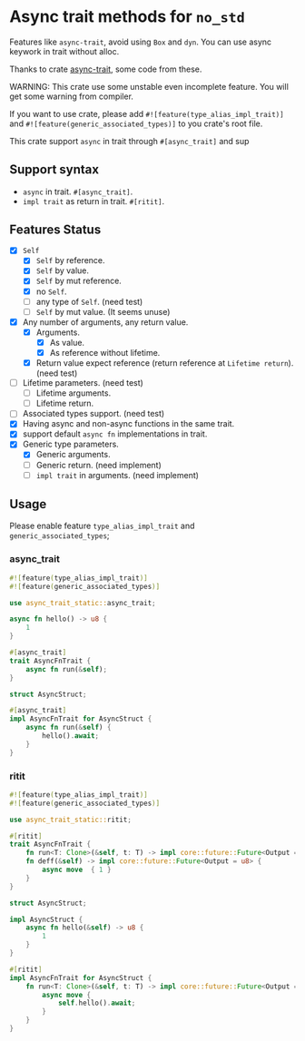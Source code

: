 # Async trait methods for `no_std`

Features like `async-trait`, avoid using `Box` and `dyn`. You can use async keywork in trait without alloc.

Thanks to crate [async-trait](https://github.com/dtolnay/async-trait), some code from these.

WARNING: This crate use some unstable even incomplete feature. You will get some warning from compiler.

If you want to use crate, please add `#![feature(type_alias_impl_trait)]` and `#![feature(generic_associated_types)]`
to you crate's root file.

This crate support `async` in trait through `#[async_trait]` and sup

## Support syntax

- `async` in trait. `#[async_trait]`.
- `impl trait` as return in trait. `#[ritit]`.

## Features Status

- [X] `Self`
  - [X] `Self` by reference.
  - [X] `Self` by value.
  - [X] `Self` by mut reference.
  - [X] no `Self`.
  - [ ] any type of `Self`. (need test)
  - [ ] `Self` by mut value. (It seems unuse)
- [X] Any number of arguments, any return value.
  - [X] Arguments.
    - [X] As value.
    - [X] As reference without lifetime.
  - [X] Return value expect reference (return reference at `Lifetime return`). (need test)
- [ ] Lifetime parameters. (need test)
  - [ ] Lifetime arguments.
  - [ ] Lifetime return.
- [ ] Associated types support. (need test)
- [X] Having async and non-async functions in the same trait.
- [X] support default `async fn` implementations in trait.
- [X] Generic type parameters.
  - [X] Generic arguments.
  - [ ] Generic return. (need implement)
  - [ ] `impl trait` in arguments. (need implement)

## Usage

Please enable feature `type_alias_impl_trait` and `generic_associated_types`;

### async_trait

```rust
#![feature(type_alias_impl_trait)]
#![feature(generic_associated_types)]

use async_trait_static::async_trait;

async fn hello() -> u8 {
    1
}

#[async_trait]
trait AsyncFnTrait {
    async fn run(&self);
}

struct AsyncStruct;

#[async_trait]
impl AsyncFnTrait for AsyncStruct {
    async fn run(&self) {
        hello().await;
    }
}

```

### ritit
```rust
#![feature(type_alias_impl_trait)]
#![feature(generic_associated_types)]

use async_trait_static::ritit;

#[ritit]
trait AsyncFnTrait {
    fn run<T: Clone>(&self, t: T) -> impl core::future::Future<Output = ()>;
    fn deff(&self) -> impl core::future::Future<Output = u8> {
        async move  { 1 }
    }
}

struct AsyncStruct;

impl AsyncStruct {
    async fn hello(&self) -> u8 {
        1
    }
}

#[ritit]
impl AsyncFnTrait for AsyncStruct {
    fn run<T: Clone>(&self, t: T) -> impl core::future::Future<Output = ()> {
        async move {
            self.hello().await;
        }
    }
}
```

